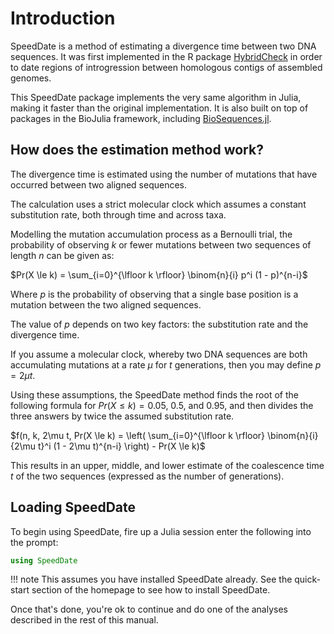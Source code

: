 # Introduction

SpeedDate is a method of estimating a divergence time between two DNA sequences.
It was first implemented in the R package [HybridCheck](https://github.com/vanOosterhoutLab/HybridCheck)
in order to date regions of introgression between homologous contigs of assembled
genomes.

This SpeedDate package implements the very same algorithm in Julia, making it
faster than the original implementation. It is also built on top of packages
in the BioJulia framework, including [BioSequences.jl](https://github.com/BioJulia/BioSequences.jl).

## How does the estimation method work?

The divergence time is estimated using the number of mutations that have
occurred between two aligned sequences.

The calculation uses a strict molecular clock which assumes a constant
substitution rate, both through time and across taxa.

Modelling the mutation accumulation process as a Bernoulli trial, the
probability of observing $k$ or fewer mutations between two sequences of length
$n$ can be given as:

$Pr(X \le k) = \sum_{i=0}^{\lfloor k \rfloor} \binom{n}{i} p^i (1 - p)^{n-i}$

Where $p$ is the probability of observing that a single base position is a
mutation between the two aligned sequences.

The value of $p$ depends on two key factors: the substitution rate and the
divergence time.

If you assume a molecular clock, whereby two DNA sequences are both accumulating
mutations at a rate $\mu$ for $t$ generations, then you may define $p = 2\mu t$.

Using these assumptions, the SpeedDate method finds the root of the following
formula for $Pr(X \le k) = 0.05$, $0.5$, and $0.95$, and then divides the three
answers by twice the assumed substitution rate.

$f(n, k, 2\mu t, Pr(X \le k) = \left( \sum_{i=0}^{\lfloor k \rfloor} \binom{n}{i} {2\mu t}^i (1 - 2\mu t)^{n-i}   \right) - Pr(X \le k)$

This results in an upper, middle, and lower estimate of the coalescence time
$t$ of the two sequences (expressed as the number of generations).

## Loading SpeedDate

To begin using SpeedDate, fire up a Julia session enter the following into the
prompt:

```julia
using SpeedDate
```

!!! note
    This assumes you have installed SpeedDate already. See the quick-start
    section of the homepage to see how to install SpeedDate.

Once that's done, you're ok to continue and do one of the analyses described in
the rest of this manual.
